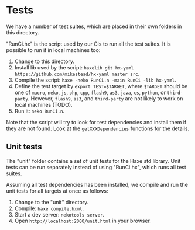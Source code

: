 # Tests

We have a number of test suites, which are placed in their own folders in this directory.

"RunCi.hx" is the script used by our CIs to run all the test suites. It is possible to run it in local machines too:

 1. Change to this directory.
 2. Install lib used by the script: `haxelib git hx-yaml https://github.com/mikestead/hx-yaml master src`.
 3. Compile the script: `haxe -neko RunCi.n -main RunCi -lib hx-yaml`.
 4. Define the test target by `export TEST=$TARGET`, where `$TARGET` should be one of `macro`, `neko`, `js`, `php`, `cpp`, `flash9`, `as3`, `java`, `cs`, `python`, or `third-party`. However, `flash9`, `as3`, and `third-party` are not likely to work on local machines (TODO).
 5. Run it: `neko RunCi.n`.

Note that the script will try to look for test dependencies and install them if they are not found. Look at the `getXXXDependencies` functions for the details.

## Unit tests

The "unit" folder contains a set of unit tests for the Haxe std library. Unit tests can be run separately instead of using "RunCi.hx", which runs all test suites.

Assuming all test dependencies has been installed, we compile and run the unit tests for all targets at once as follows:

 1. Change to the "unit" directory.
 2. Compile: `haxe compile.hxml`.
 3. Start a dev server: `nekotools server`.
 4. Open `http://localhost:2000/unit.html` in your browser.
